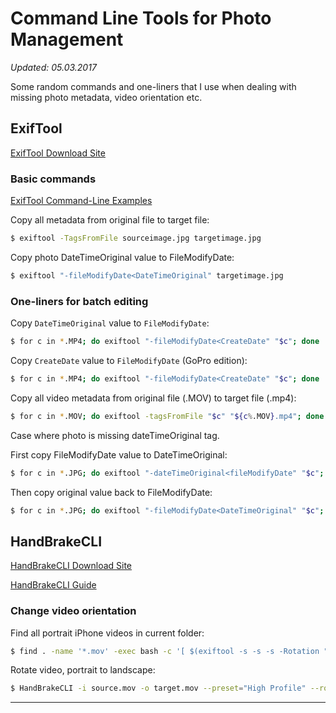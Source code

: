 Command Line Tools for Photo Management
=======================================

_Updated: 05.03.2017_

Some random commands and one-liners that I use when dealing with missing photo metadata, video orientation etc.

ExifTool
--------

[ExifTool Download Site](http://www.sno.phy.queensu.ca/~phil/exiftool/)

### Basic commands

[ExifTool Command-Line Examples](http://owl.phy.queensu.ca/~phil/exiftool/examples.html)

Copy all metadata from original file to target file:

```bash
$ exiftool -TagsFromFile sourceimage.jpg targetimage.jpg
```

Copy photo DateTimeOriginal value to FileModifyDate:

```bash
$ exiftool "-fileModifyDate<DateTimeOriginal" targetimage.jpg
```

### One-liners for batch editing

Copy `DateTimeOriginal` value to `FileModifyDate`:

```bash
$ for c in *.MP4; do exiftool "-fileModifyDate<CreateDate" "$c"; done
```

Copy `CreateDate` value to `FileModifyDate` (GoPro edition):

```bash
$ for c in *.MP4; do exiftool "-fileModifyDate<CreateDate" "$c"; done
```

Copy all video metadata from original file (.MOV) to target file (.mp4):

```bash
$ for c in *.MOV; do exiftool -tagsFromFile "$c" "${c%.MOV}.mp4"; done
```

Case where photo is missing dateTimeOriginal tag.

First copy FileModifyDate value to DateTimeOriginal:

```bash
$ for c in *.JPG; do exiftool "-dateTimeOriginal<fileModifyDate" "$c"; done
```

Then copy original value back to FileModifyDate:

```bash
$ for c in *.JPG; do exiftool "-fileModifyDate<DateTimeOriginal" "$c"; done
```

HandBrakeCLI
------------

[HandBrakeCLI Download Site](https://handbrake.fr/downloads2.php)

[HandBrakeCLI Guide](https://trac.handbrake.fr/wiki/CLIGuide)

### Change video orientation

Find all portrait iPhone videos in current folder:

```bash
$ find . -name '*.mov' -exec bash -c '[ $(exiftool -s -s -s -Rotation "$1") == "90" ]' bash {} \; -print
```

Rotate video, portrait to landscape:

```bash
$ HandBrakeCLI -i source.mov -o target.mov --preset="High Profile" --rotate="angle=0:hflip=0"
```

---
